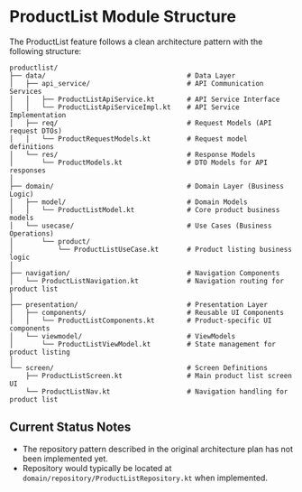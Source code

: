# ProductList Module Structure

The ProductList feature follows a clean architecture pattern with the following structure:

```
productlist/
├── data/                                   # Data Layer
│   ├── api_service/                        # API Communication Services
│   │   ├── ProductListApiService.kt        # API Service Interface
│   │   └── ProductListApiServiceImpl.kt    # API Service Implementation
│   ├── req/                                # Request Models (API request DTOs)
│   │   └── ProductRequestModels.kt         # Request model definitions
│   └── res/                                # Response Models
│       └── ProductModels.kt                # DTO Models for API responses
│
├── domain/                                 # Domain Layer (Business Logic)
│   ├── model/                              # Domain Models
│   │   └── ProductListModel.kt             # Core product business models
│   └── usecase/                            # Use Cases (Business Operations)
│       └── product/
│           └── ProductListUseCase.kt       # Product listing business logic
│
├── navigation/                             # Navigation Components
│   └── ProductListNavigation.kt            # Navigation routing for product list
│
├── presentation/                           # Presentation Layer
│   ├── components/                         # Reusable UI Components
│   │   └── ProductListComponents.kt        # Product-specific UI components
│   └── viewmodel/                          # ViewModels
│       └── ProductListViewModel.kt         # State management for product listing
│
└── screen/                                 # Screen Definitions
    ├── ProductListScreen.kt                # Main product list screen UI
    └── ProductListNav.kt                   # Navigation handling for product list
```

## Current Status Notes

- The repository pattern described in the original architecture plan has not been implemented yet.
- Repository would typically be located at `domain/repository/ProductListRepository.kt` when implemented.
